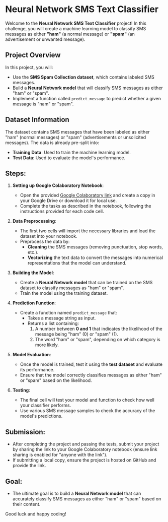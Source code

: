 # Neural Network SMS Text Classifier

Welcome to the **Neural Network SMS Text Classifier** project! In this challenge, you will create a machine learning model to classify SMS messages as either **"ham"** (a normal message) or **"spam"** (an advertisement or unwanted message).

## Project Overview
In this project, you will:
- Use the **SMS Spam Collection dataset**, which contains labeled SMS messages.
- Build a **Neural Network model** that will classify SMS messages as either "ham" or "spam".
- Implement a function called `predict_message` to predict whether a given message is "ham" or "spam".

## Dataset Information
The dataset contains SMS messages that have been labeled as either "ham" (normal messages) or "spam" (advertisements or unsolicited messages). The data is already pre-split into:
- **Training Data**: Used to train the machine learning model.
- **Test Data**: Used to evaluate the model's performance.

## Steps:

1. **Setting up Google Colaboratory Notebook**:
   - Open the provided [Google Colaboratory link](#) and create a copy in your Google Drive or download it for local use.
   - Complete the tasks as described in the notebook, following the instructions provided for each code cell.

2. **Data Preprocessing**:
   - The first two cells will import the necessary libraries and load the dataset into your notebook.
   - Preprocess the data by:
     - **Cleaning** the SMS messages (removing punctuation, stop words, etc.).
     - **Vectorizing** the text data to convert the messages into numerical representations that the model can understand.

3. **Building the Model**:
   - Create a **Neural Network model** that can be trained on the SMS dataset to classify messages as "ham" or "spam".
   - Train the model using the training dataset.

4. **Prediction Function**:
   - Create a function named `predict_message` that:
     - Takes a message string as input.
     - Returns a list containing:
       1. A number between **0 and 1** that indicates the likelihood of the message being "ham" (0) or "spam" (1).
       2. The word "ham" or "spam", depending on which category is more likely.

5. **Model Evaluation**:
   - Once the model is trained, test it using the **test dataset** and evaluate its performance.
   - Ensure that the model correctly classifies messages as either "ham" or "spam" based on the likelihood.

6. **Testing**:
   - The final cell will test your model and function to check how well your classifier performs.
   - Use various SMS message samples to check the accuracy of the model's predictions.

## Submission:
- After completing the project and passing the tests, submit your project by sharing the link to your Google Colaboratory notebook (ensure link sharing is enabled for "anyone with the link").
- If submitting a local copy, ensure the project is hosted on GitHub and provide the link.

## Goal:
- The ultimate goal is to build a **Neural Network model** that can accurately classify SMS messages as either "ham" or "spam" based on their content.

Good luck and happy coding!
